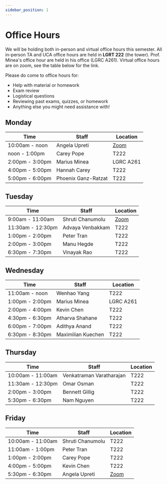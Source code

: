 ```yaml
---
sidebar_position: 1
---
```


# Office Hours

We will be holding both in-person and virtual office hours this semester. All in-person TA and UCA office hours are held in **LGRT 222** (the tower). Prof. Minea's office hour are held in his office (LGRC A261). Virtual office hours are on zoom, see the table below for the link.

Please do come to office hours for:

- Help with material or homework
- Exam review
- Logistical questions
- Reviewing past exams, quizzes, or homework
- Anything else you might need assistance with!

## Monday

| **Time**         | **Staff**           | **Location**                                        |
| ---------------- | ------------------- | --------------------------------------------------- |
| 10:00am - noon   | Angela Upreti       | [Zoom](https://umass-amherst.zoom.us/j/99190937285) |
| noon - 1:00pm    | Carey Pope          | T222                                                |
| 2:00pm - 3:00pm  | Marius Minea        | LGRC A261                                           |
| 4:00pm - 5:00pm  | Hannah Carey        | T222                                                |
| 5:00pm - 6:00pm  | Phoenix Ganz-Ratzat | T222                                                |

## Tuesday

| **Time**          | **Staff**        | **Location**                                                 |
| ----------------- | ---------------- | ------------------------------------------------------------ |
| 9:00am - 11:00am  | Shruti Chanumolu | [Zoom](https://umass-amherst.zoom.us/j/94437054745)          |
| 11:30am - 12:30pm | Advaya Venbakkam | T222                                                         |
| 1:00pm - 2:00pm   | Peter Tran       | T222                                                         |
| 2:00pm - 3:00pm   | Manu Hegde       | T222                                                         |
| 6:30pm - 7:30pm   | Vinayak Rao      | T222                                                         |

## Wednesday

| **Time**        | **Staff**          | **Location** |
| --------------- | ------------------ | ------------ |
| 11:00am - noon  | Wenhao Yang        | T222         |
| 1:00pm - 2:00pm | Marius Minea       | LGRC A261    |
| 2:00pm - 4:00pm | Kevin Chen         | T222         |
| 4:30pm - 6:30pm | Atharva Shahane    | T222         |
| 6:00pm - 7:00pm | Adithya Anand      | T222         |
| 6:30pm - 8:30pm | Maximilian Kuechen | T222         |

## Thursday

| **Time**          | **Staff**                | **Location** |
| ----------------- | ------------------------ | ------------ |
| 10:00am - 11:00am | Venkatraman Varatharajan | T222         |
| 11:30am - 12:30pm | Omar Osman               | T222         |
| 2:00pm - 3:00pm   | Bennett Gillig           | T222         |
| 5:30pm - 6:30pm   | Nam Nguyen               | T222         |

## Friday

| **Time**          | **Staff**        | **Location**                                        |
| ----------------- | ---------------- | --------------------------------------------------- |
| 10:00am - 11:00am | Shruti Chanumolu | T222                                                |
| 11:00am - 1:00pm  | Peter Tran       | T222                                                |
| 1:00pm - 2:00pm   | Carey Pope       | T222                                                |
| 4:00pm - 5:00pm   | Kevin Chen       | T222                                                |
| 5:30pm - 6:30pm   | Angela Upreti    | [Zoom](https://umass-amherst.zoom.us/j/99190937285) |
